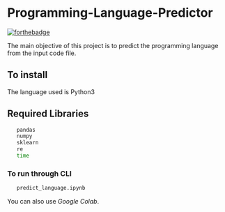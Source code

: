 # Programming-Language-Predictor

[![forthebadge](https://forthebadge.com/images/badges/made-with-python.svg)](https://forthebadge.com)

The main objective of this project is to predict the programming language from the input code file.

## To install 
The language used is Python3

## Required Libraries
```sh
   pandas
   numpy
   sklearn
   re
   time
```

### To run through CLI
```sh
   predict_language.ipynb
```
You can also use *Google Colab*.

